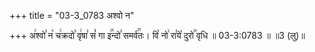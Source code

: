 +++
title = "03-3_0783 अश्वो न"

+++
अ꣢श्वो꣣ न꣡ च꣢क्रदो꣣ वृ꣢षा꣣ सं꣡ गा इ꣢꣯न्दो꣣ समर्व꣢꣯तः। वि꣡ नो꣢ रा꣣ये꣡ दुरो꣢꣯ वृधि ॥ 03-3:0783 ॥ ॥3 (लु)॥